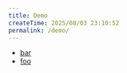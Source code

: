 ```yaml
---
title: Demo
createTime: 2025/08/03 23:10:52
permalink: /demo/
---
```


- [bar](./bar.md)
- [foo](./foo.md)
